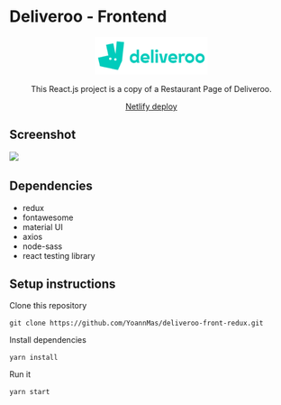 # Deliveroo - Frontend

<div align="center">
<img src="https://github.com/YoannMas/deliveroo-front-redux/blob/main/src/assets/img/Deliveroo_logo.png" alt="Deliveroo's logo" width="200"/>
<br />

This React.js project is a copy of a Restaurant Page of Deliveroo.

<a href="https://deliveroo-redux.netlify.app/">Netlify deploy</a>
</div>

## Screenshot

<img src="./src/assets/img/deliveroo.gif"/>

## Dependencies

- redux
- fontawesome
- material UI
- axios
- node-sass
- react testing library

## Setup instructions

Clone this repository 

```
git clone https://github.com/YoannMas/deliveroo-front-redux.git
```

Install dependencies

```
yarn install
```

Run it

```
yarn start
```
